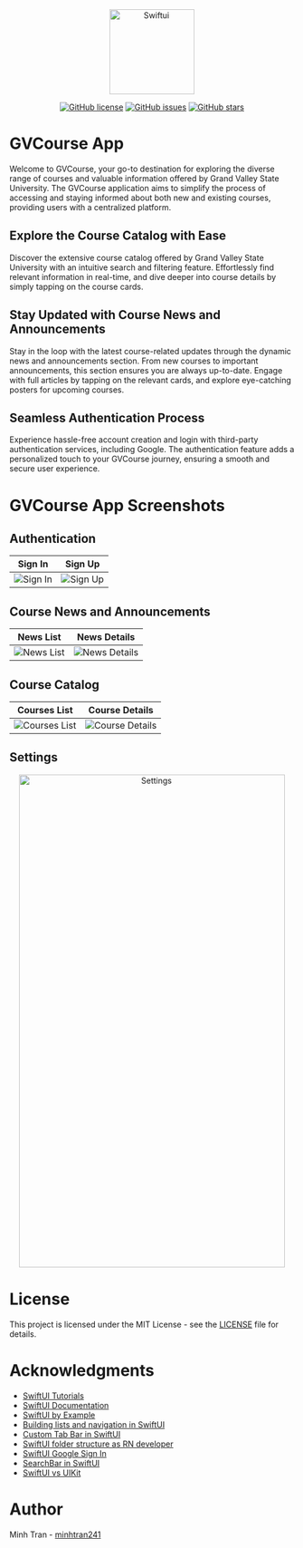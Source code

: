 <div align="center">
  <img src="https://github.com/minhtran241/gvcourses/blob/main/screenshots/swiftui.png" alt="Swiftui" width="150" height="150">

  [![GitHub license](https://img.shields.io/github/license/minhtran241/gvcourses)](https://github.com/minhtran241/gvcourses/LICENSE)
  [![GitHub issues](https://img.shields.io/github/issues/minhtran241/gvcourses)](https://github.com/minhtran241/gvcourses/issues)
  [![GitHub stars](https://img.shields.io/github/stars/minhtran241/gvcourses)](https://github.com/minhtran241/gvcourses/stargazers)
</div>

# GVCourse App

Welcome to GVCourse, your go-to destination for exploring the diverse range of courses and valuable information offered by Grand Valley State University. The GVCourse application aims to simplify the process of accessing and staying informed about both new and existing courses, providing users with a centralized platform.

## Explore the Course Catalog with Ease

Discover the extensive course catalog offered by Grand Valley State University with an intuitive search and filtering feature. Effortlessly find relevant information in real-time, and dive deeper into course details by simply tapping on the course cards.

## Stay Updated with Course News and Announcements

Stay in the loop with the latest course-related updates through the dynamic news and announcements section. From new courses to important announcements, this section ensures you are always up-to-date. Engage with full articles by tapping on the relevant cards, and explore eye-catching posters for upcoming courses.

## Seamless Authentication Process

Experience hassle-free account creation and login with third-party authentication services, including Google. The authentication feature adds a personalized touch to your GVCourse journey, ensuring a smooth and secure user experience.

# GVCourse App Screenshots

## Authentication

Sign In | Sign Up
--- | ---
![Sign In](https://github.com/minhtran241/gvcourses/blob/main/screenshots/signin.png) | ![Sign Up](https://github.com/minhtran241/gvcourses/blob/main/screenshots/signup.png)

## Course News and Announcements

News List | News Details
--- | ---
![News List](https://github.com/minhtran241/gvcourses/blob/main/screenshots/news_list.png) | ![News Details](https://github.com/minhtran241/gvcourses/blob/main/screenshots/news_details.png)

## Course Catalog

Courses List | Course Details
--- | ---
![Courses List](https://github.com/minhtran241/gvcourses/blob/main/screenshots/courses_list.png) | ![Course Details](https://github.com/minhtran241/gvcourses/blob/main/screenshots/course_details.png)

## Settings

<div align="center">
  <img src="https://github.com/minhtran241/gvcourses/blob/main/screenshots/settings.png" alt="Settings" width="470" height="870">
</div>

# License

This project is licensed under the MIT License - see the [LICENSE](https://github.com/minhtran241/gvcourses/blob/main/LICENSE) file for details.

# Acknowledgments

- [SwiftUI Tutorials](https://developer.apple.com/tutorials/swiftui)
- [SwiftUI Documentation](https://developer.apple.com/documentation/swiftui)
- [SwiftUI by Example](https://www.hackingwithswift.com/quick-start/swiftui)
- [Building lists and navigation in SwiftUI](https://developer.apple.com/tutorials/swiftui/building-lists-and-navigation)
- [Custom Tab Bar in SwiftUI](https://medium.com/geekculture/custom-tabbar-in-swiftui-4d239410ee73)
- [SwiftUI folder structure as RN developer](https://medium.com/dooboolab/swiftui-folder-structures-as-rn-developer-f1ba12be9a05)
- [SwiftUI Google Sign In](https://paulallies.medium.com/google-sign-in-swiftui-2909e01ea4ed)
- [SearchBar in SwiftUI](https://www.hackingwithswift.com/quick-start/swiftui/how-to-add-a-search-bar-to-filter-your-data)
- [SwiftUI vs UIKit](https://www.linkedin.com/pulse/swiftui-vs-uikit-evaluating-battle-ios-development-theatechh)

# Author

Minh Tran - [minhtran241](mailto:tranmq@mail.gvsu.edu)
